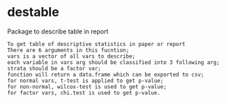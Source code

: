 # destable
Package to describe table in report
      
    To get table of descriptive statistics in paper or report
    There are 6 arguments in this fucntion;
    vars is a vector of all vars to describe;
    each variable in vars arg should be classified into 3 following arg;
    strata should be a factor var;
    function will return a data.frame which can be exported to csv;
    for normal vars, t-test is applied to get p-value; 
    for non-normal, wilcox-test is used to get p-value;
    for factor vars, chi.test is used to get p-value.
